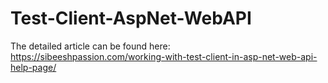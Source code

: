 # Test-Client-AspNet-WebAPI

The detailed article can be found here: https://sibeeshpassion.com/working-with-test-client-in-asp-net-web-api-help-page/
